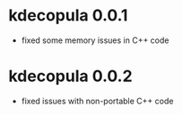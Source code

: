 # kdecopula 0.0.1

* fixed some memory issues in C++ code

# kdecopula 0.0.2

* fixed issues with non-portable C++ code
